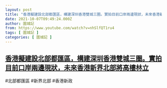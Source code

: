 ```yaml
---
layout: post
title: "香港擬建設北部都匯區，構建深圳香港雙城三圈。實拍目前口岸兩邊現狀，未來香港新界北部將高樓林立"
date: 2021-10-07T09:49:24.000Z
author: 圍城記
from: https://www.youtube.com/watch?v=nhSlfQT1ru4
tags: [ 圍城記 ]
categories: [ 圍城記 ]
---
```

<!--1633600164000-->
[香港擬建設北部都匯區，構建深圳香港雙城三圈。實拍目前口岸兩邊現狀，未來香港新界北部將高樓林立](https://www.youtube.com/watch?v=nhSlfQT1ru4)
------

<div>
#北部都匯區 #新界北部 #香港新政
</div>
